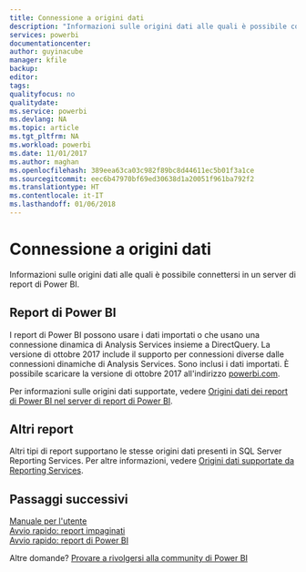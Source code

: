 ```yaml
---
title: Connessione a origini dati
description: "Informazioni sulle origini dati alle quali è possibile connettersi in un server di report di Power BI."
services: powerbi
documentationcenter: 
author: guyinacube
manager: kfile
backup: 
editor: 
tags: 
qualityfocus: no
qualitydate: 
ms.service: powerbi
ms.devlang: NA
ms.topic: article
ms.tgt_pltfrm: NA
ms.workload: powerbi
ms.date: 11/01/2017
ms.author: maghan
ms.openlocfilehash: 389eea63ca03c982f89bc8d44611ec5b01f3a1ce
ms.sourcegitcommit: eec6b47970bf69ed30638d1a20051f961ba792f2
ms.translationtype: HT
ms.contentlocale: it-IT
ms.lasthandoff: 01/06/2018
---
```

# <a name="connecting-to-data-sources"></a>Connessione a origini dati
Informazioni sulle origini dati alle quali è possibile connettersi in un server di report di Power BI.

## <a name="power-bi-reports"></a>Report di Power BI
I report di Power BI possono usare i dati importati o che usano una connessione dinamica di Analysis Services insieme a DirectQuery. La versione di ottobre 2017 include il supporto per connessioni diverse dalle connessioni dinamiche di Analysis Services. Sono inclusi i dati importati. È possibile scaricare la versione di ottobre 2017 all'indirizzo [powerbi.com](https://powerbi.microsoft.com/report-server/).

Per informazioni sulle origini dati supportate, vedere [Origini dati dei report di Power BI nel server di report di Power BI](data-sources.md).

## <a name="other-reports"></a>Altri report
Altri tipi di report supportano le stesse origini dati presenti in SQL Server Reporting Services. Per altre informazioni, vedere [Origini dati supportate da Reporting Services](https://docs.microsoft.com/sql/reporting-services/report-data/data-sources-supported-by-reporting-services-ssrs).

## <a name="next-steps"></a>Passaggi successivi
[Manuale per l'utente](user-handbook-overview.md)  
[Avvio rapido: report impaginati](quickstart-create-paginated-report.md)  
[Avvio rapido: report di Power BI](quickstart-create-powerbi-report.md)

Altre domande? [Provare a rivolgersi alla community di Power BI](https://community.powerbi.com/)

